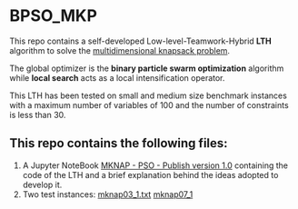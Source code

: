 # BPSO_MKP
This repo contains a self-developed Low-level-Teamwork-Hybrid **LTH** algorithm to solve the [multidimensional knapsack problem](https://towardsdatascience.com/the-binary-multidimensional-knapsack-problem-mkp-2559745f5fde).

The global optimizer is the **binary particle swarm optimization** algorithm while **local search** acts as a local intensification operator. 

This LTH has been tested on small and medium size benchmark instances with a maximum number of variables of 100 and the number of constraints is less than 30.

## This repo contains the following files:
1. A Jupyter NoteBook [MKNAP - PSO - Publish version 1.0]() containing the code of the LTH and a brief explanation behind the ideas adopted to develop it.
2. Two test instances:
   [mknap03_1.txt](https://github.com/AghaMS/BPSO_MKP/blob/main/mknap03_1.txt)
   [mknap07_1](https://github.com/AghaMS/BPSO_MKP/blob/main/mknap07_1.txt)
